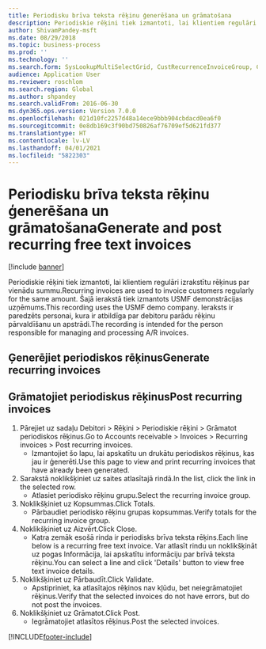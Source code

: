 ```yaml
---
title: Periodisku brīva teksta rēķinu ģenerēšana un grāmatošana
description: Periodiskie rēķini tiek izmantoti, lai klientiem regulāri izrakstītu rēķinus par vienādu summu.
author: ShivamPandey-msft
ms.date: 08/29/2018
ms.topic: business-process
ms.prod: ''
ms.technology: ''
ms.search.form: SysLookupMultiSelectGrid, CustRecurrenceInvoiceGroup, CustFreeInvoice, CustRecurrenceInvoiceTotals
audience: Application User
ms.reviewer: roschlom
ms.search.region: Global
ms.author: shpandey
ms.search.validFrom: 2016-06-30
ms.dyn365.ops.version: Version 7.0.0
ms.openlocfilehash: 021d10fc2257d48a14ece9bbb904cbdacd0ea6f0
ms.sourcegitcommit: 0e8db169c3f90bd750826af76709ef5d621fd377
ms.translationtype: HT
ms.contentlocale: lv-LV
ms.lasthandoff: 04/01/2021
ms.locfileid: "5822303"
---
```

# <a name="generate-and-post-recurring-free-text-invoices"></a><span data-ttu-id="00b14-103">Periodisku brīva teksta rēķinu ģenerēšana un grāmatošana</span><span class="sxs-lookup"><span data-stu-id="00b14-103">Generate and post recurring free text invoices</span></span>

[!include [banner](../../includes/banner.md)]

<span data-ttu-id="00b14-104">Periodiskie rēķini tiek izmantoti, lai klientiem regulāri izrakstītu rēķinus par vienādu summu.</span><span class="sxs-lookup"><span data-stu-id="00b14-104">Recurring invoices are used to invoice customers regularly for the same amount.</span></span> <span data-ttu-id="00b14-105">Šajā ierakstā tiek izmantots USMF demonstrācijas uzņēmums.</span><span class="sxs-lookup"><span data-stu-id="00b14-105">This recording uses the USMF demo company.</span></span> <span data-ttu-id="00b14-106">Ieraksts ir paredzēts personai, kura ir atbildīga par debitoru parādu rēķinu pārvaldīšanu un apstrādi.</span><span class="sxs-lookup"><span data-stu-id="00b14-106">The recording is intended for the person responsible for managing and processing A/R invoices.</span></span>


## <a name="generate-recurring-invoices"></a><span data-ttu-id="00b14-107">Ģenerējiet periodiskos rēķinus</span><span class="sxs-lookup"><span data-stu-id="00b14-107">Generate recurring invoices</span></span>

## <a name="post-recurring-invoices"></a><span data-ttu-id="00b14-108">Grāmatojiet periodiskus rēķinus</span><span class="sxs-lookup"><span data-stu-id="00b14-108">Post recurring invoices</span></span>
1. <span data-ttu-id="00b14-109">Pārejiet uz sadaļu Debitori > Rēķini > Periodiskie rēķini > Grāmatot periodiskos rēķinus.</span><span class="sxs-lookup"><span data-stu-id="00b14-109">Go to Accounts receivable > Invoices > Recurring invoices > Post recurring invoices.</span></span>
    * <span data-ttu-id="00b14-110">Izmantojiet šo lapu, lai apskatītu un drukātu periodiskos rēķinus, kas jau ir ģenerēti.</span><span class="sxs-lookup"><span data-stu-id="00b14-110">Use this page to view and print recurring invoices that have already been generated.</span></span>  
2. <span data-ttu-id="00b14-111">Sarakstā noklikšķiniet uz saites atlasītajā rindā.</span><span class="sxs-lookup"><span data-stu-id="00b14-111">In the list, click the link in the selected row.</span></span>
    * <span data-ttu-id="00b14-112">Atlasiet periodisko rēķinu grupu.</span><span class="sxs-lookup"><span data-stu-id="00b14-112">Select the recurring invoice group.</span></span>  
3. <span data-ttu-id="00b14-113">Noklikšķiniet uz Kopsummas.</span><span class="sxs-lookup"><span data-stu-id="00b14-113">Click Totals.</span></span>
    * <span data-ttu-id="00b14-114">Pārbaudiet periodisko rēķinu grupas kopsummas.</span><span class="sxs-lookup"><span data-stu-id="00b14-114">Verify totals for the recurring invoice group.</span></span>  
4. <span data-ttu-id="00b14-115">Noklikšķiniet uz Aizvērt.</span><span class="sxs-lookup"><span data-stu-id="00b14-115">Click Close.</span></span>
    * <span data-ttu-id="00b14-116">Katra zemāk esošā rinda ir periodisks brīva teksta rēķins.</span><span class="sxs-lookup"><span data-stu-id="00b14-116">Each line below is a recurring free text invoice.</span></span> <span data-ttu-id="00b14-117">Var atlasīt rindu un noklikšķināt uz pogas Informācija, lai apskatītu informāciju par brīvā teksta rēķinu.</span><span class="sxs-lookup"><span data-stu-id="00b14-117">You can select a line and click 'Details' button to view free text invoice details.</span></span>  
5. <span data-ttu-id="00b14-118">Noklikšķiniet uz Pārbaudīt.</span><span class="sxs-lookup"><span data-stu-id="00b14-118">Click Validate.</span></span>
    * <span data-ttu-id="00b14-119">Apstipriniet, ka atlasītajos rēķinos nav kļūdu, bet neiegrāmatojiet rēķinus.</span><span class="sxs-lookup"><span data-stu-id="00b14-119">Verify that the selected invoices do not have errors, but do not post the invoices.</span></span>  
6. <span data-ttu-id="00b14-120">Noklikšķiniet uz Grāmatot.</span><span class="sxs-lookup"><span data-stu-id="00b14-120">Click Post.</span></span>
    * <span data-ttu-id="00b14-121">Iegrāmatojiet atlasītos rēķinus.</span><span class="sxs-lookup"><span data-stu-id="00b14-121">Post the selected invoices.</span></span>  



[!INCLUDE[footer-include](../../../includes/footer-banner.md)]